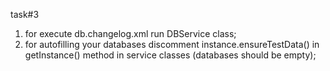 task#3

1. for execute db.changelog.xml run DBService class;
2. for autofilling your databases discomment instance.ensureTestData() in getInstance() method in service classes (databases should be empty);


